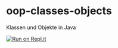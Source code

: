 # oop-classes-objects
Klassen und Objekte in Java

[![Run on Repl.it](https://repl.it/badge/github/buc-htl/oop-classes-objects)](https://replit.com/@buc/oop-classes-objects)
